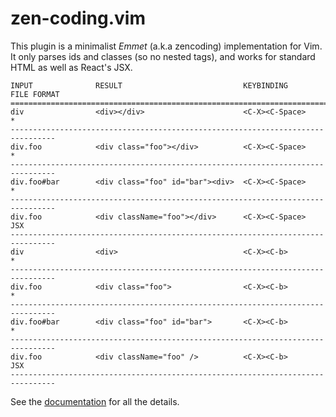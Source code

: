 # zen-coding.vim
This plugin is a minimalist _Emmet_ (a.k.a zencoding) implementation for Vim.
It only parses ids and classes (so no nested tags), and works for standard HTML as well as React's
JSX.

```
INPUT              RESULT                           KEYBINDING       FILE FORMAT
================================================================================
div                <div></div>                      <C-X><C-Space>             *
--------------------------------------------------------------------------------
div.foo            <div class="foo"></div>          <C-X><C-Space>             *
--------------------------------------------------------------------------------
div.foo#bar        <div class="foo" id="bar"><div>  <C-X><C-Space>             *
--------------------------------------------------------------------------------
div.foo            <div className="foo"></div>      <C-X><C-Space>           JSX
--------------------------------------------------------------------------------
div                <div>                            <C-X><C-b>                 *
--------------------------------------------------------------------------------
div.foo            <div class="foo">                <C-X><C-b>                 *
--------------------------------------------------------------------------------
div.foo#bar        <div class="foo" id="bar">       <C-X><C-b>                 *
--------------------------------------------------------------------------------
div.foo            <div className="foo" />          <C-X><C-b>               JSX
--------------------------------------------------------------------------------
```

See the [documentation](doc/zen-coding.txt) for all the details.
